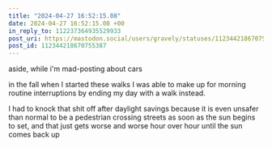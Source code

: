 ```yaml
---
title: "2024-04-27 16:52:15.08"
date: 2024-04-27 16:52:15.08 +00
in_reply_to: 112237364935529933
post_uri: https://mastodon.social/users/gravely/statuses/112344218670755387
post_id: 112344218670755387
---
```

aside, while i'm mad-posting about cars

in the fall when I started these walks I was able to make up for morning routine interruptions by ending my day with a walk instead.

I had to knock that shit off after daylight savings because it is even unsafer than normal to be a pedestrian crossing streets as soon as the sun begins to set, and that just gets worse and worse hour over hour until the sun comes back up


